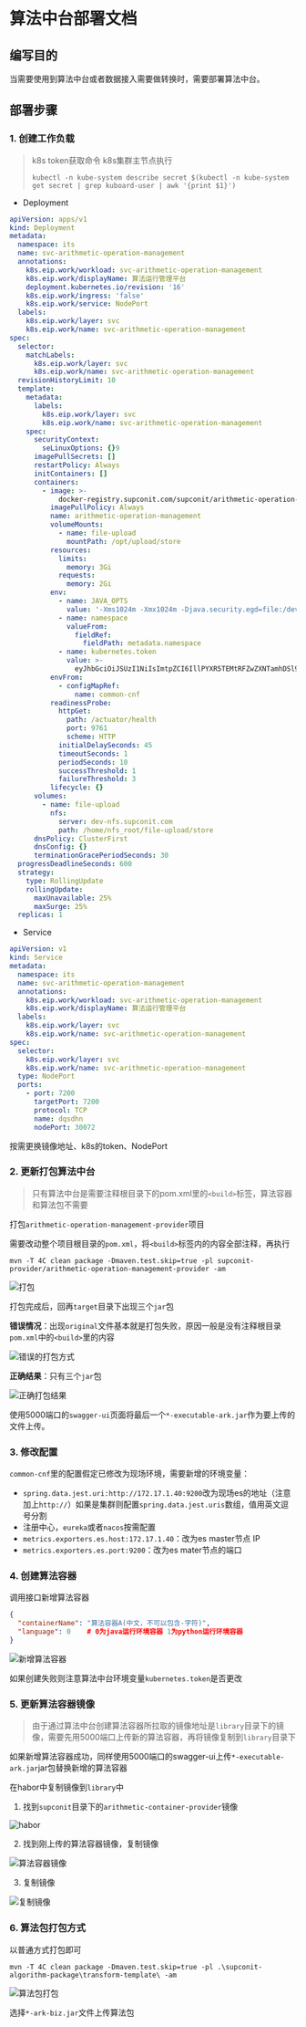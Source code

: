 # 算法中台部署文档

## 编写目的

当需要使用到算法中台或者数据接入需要做转换时，需要部署算法中台。

## 部署步骤

### 1. 创建工作负载

> k8s token获取命令 k8s集群主节点执行
>
> `kubectl -n kube-system describe secret $(kubectl -n kube-system get secret | grep kuboard-user | awk '{print $1}')`

+ Deployment

```yaml
apiVersion: apps/v1
kind: Deployment
metadata:
  namespace: its
  name: svc-arithmetic-operation-management
  annotations:
    k8s.eip.work/workload: svc-arithmetic-operation-management
    k8s.eip.work/displayName: 算法运行管理平台
    deployment.kubernetes.io/revision: '16'
    k8s.eip.work/ingress: 'false'
    k8s.eip.work/service: NodePort
  labels:
    k8s.eip.work/layer: svc
    k8s.eip.work/name: svc-arithmetic-operation-management
spec:
  selector:
    matchLabels:
      k8s.eip.work/layer: svc
      k8s.eip.work/name: svc-arithmetic-operation-management
  revisionHistoryLimit: 10
  template:
    metadata:
      labels:
        k8s.eip.work/layer: svc
        k8s.eip.work/name: svc-arithmetic-operation-management
    spec:
      securityContext:
        seLinuxOptions: {}9
      imagePullSecrets: []
      restartPolicy: Always
      initContainers: []
      containers:
        - image: >-
            docker-registry.supconit.com/supconit/arithmetic-operation-management-provider:its_1622525430
          imagePullPolicy: Always
          name: arithmetic-operation-management
          volumeMounts:
            - name: file-upload
              mountPath: /opt/upload/store
          resources:
            limits:
              memory: 3Gi
            requests:
              memory: 2Gi
          env:
            - name: JAVA_OPTS
              value: '-Xms1024m -Xmx1024m -Djava.security.egd=file:/dev/./urandom'
            - name: namespace
              valueFrom:
                fieldRef:
                  fieldPath: metadata.namespace
            - name: kubernetes.token
              value: >-
                eyJhbGciOiJSUzI1NiIsImtpZCI6IllPYXR5TEMtRFZwZXNTamhDSl92RHRjZGxDQ3BLdzc5MTZVLW9PZVJmZ1UifQ.eyJpc3MiOiJrdWJlcm5ldGVzL3NlcnZpY2VhY2NvdW50Iiwia3ViZXJuZXRlcy5pby9zZXJ2aWNlYWNjb3VudC9uYW1lc3BhY2UiOiJrdWJlLXN5c3RlbSIsImt1YmVybmV0ZXMuaW8vc2VydmljZWFjY291bnQvc2VjcmV0Lm5hbWUiOiJrdWJvYXJkLXVzZXItdG9rZW4tdG1ybXciLCJrdWJlcm5ldGVzLmlvL3NlcnZpY2VhY2NvdW50L3NlcnZpY2UtYWNjb3VudC5uYW1lIjoia3Vib2FyZC11c2VyIiwia3ViZXJuZXRlcy5pby9zZXJ2aWNlYWNjb3VudC9zZXJ2aWNlLWFjY291bnQudWlkIjoiZDQ1MmRlMzMtMTRjZi00NjM4LThhM2YtMWE0YjZlN2MzYWI1Iiwic3ViIjoic3lzdGVtOnNlcnZpY2VhY2NvdW50Omt1YmUtc3lzdGVtOmt1Ym9hcmQtdXNlciJ9.aysKwNlbdMv4BvfbhaWLrVbGI4c0YYkNgNR_VlqASW_W3gScnqcmaLBrrfogJK-u2PIWLqI8IZ1Dnkd3QE5Ae-0v9QLySk3Pd6wLKM9yWLgoKzoUKoz_IuJm_LwDZVNYXnAOISCW23dGeGNccVyYO7hlZvndYpsmhEMYvLP_LlWrSJXFzH2wL9apGR_Q3TY58AYpBcCltwiP90VDlCafB9W0YHoQAcwJdVfoQcP1HZjDMCCk10FwKEE86nc1sEif71ibGsXOFKusyids4r0tpKEVzyaGC9OeLq-EjEzmEJSIdKDpbHWJx-NOxyNzfgOg4Qc0zfiZW5SIuQLAeEQ63Q
          envFrom:
            - configMapRef:
                name: common-cnf
          readinessProbe:
            httpGet:
              path: /actuator/health
              port: 9761
              scheme: HTTP
            initialDelaySeconds: 45
            timeoutSeconds: 1
            periodSeconds: 10
            successThreshold: 1
            failureThreshold: 3
          lifecycle: {}
      volumes:
        - name: file-upload
          nfs:
            server: dev-nfs.supconit.com
            path: /home/nfs_root/file-upload/store
      dnsPolicy: ClusterFirst
      dnsConfig: {}
      terminationGracePeriodSeconds: 30
  progressDeadlineSeconds: 600
  strategy:
    type: RollingUpdate
    rollingUpdate:
      maxUnavailable: 25%
      maxSurge: 25%
  replicas: 1
```

+ Service

```yaml
apiVersion: v1
kind: Service
metadata:
  namespace: its
  name: svc-arithmetic-operation-management
  annotations:
    k8s.eip.work/workload: svc-arithmetic-operation-management
    k8s.eip.work/displayName: 算法运行管理平台
  labels:
    k8s.eip.work/layer: svc
    k8s.eip.work/name: svc-arithmetic-operation-management
spec:
  selector:
    k8s.eip.work/layer: svc
    k8s.eip.work/name: svc-arithmetic-operation-management
  type: NodePort
  ports:
    - port: 7200
      targetPort: 7200
      protocol: TCP
      name: dqsdhn
      nodePort: 30072
```

按需更换镜像地址、k8s的token、NodePort

### 2. 更新打包算法中台

> 只有算法中台是需要注释根目录下的pom.xml里的`<build>`标签，算法容器和算法包不需要

打包`arithmetic-operation-management-provider`项目

需要改动整个项目根目录的`pom.xml`，将`<build>`标签内的内容全部注释，再执行

`mvn -T 4C clean package -Dmaven.test.skip=true -pl supconit-provider/arithmetic-operation-management-provider -am`

![打包](../img/arithmetic/package.png)

打包完成后，回再`target`目录下出现三个`jar`包

**错误情况**：出现`original`文件基本就是打包失败，原因一般是没有注释根目录`pom.xml`中的`<build>`里的内容

![错误的打包方式](../img/arithmetic/error_package.png)

**正确结果**：只有三个`jar`包

![正确打包结果](../img/arithmetic/right_package.png)

使用5000端口的`swagger-ui`页面将最后一个`*-executable-ark.jar`作为要上传的文件上传。

### 3. 修改配置

`common-cnf`里的配置假定已修改为现场环境，需要新增的环境变量：

+ `spring.data.jest.uri:http://172.17.1.40:9200`改为现场es的地址（注意加上`http://`）如果是集群则配置`spring.data.jest.uris`数组，值用英文逗号分割
+ 注册中心，`eureka`或者`nacos`按需配置
+ `metrics.exporters.es.host:172.17.1.40`：改为es master节点 IP
+ `metrics.exporters.es.port:9200`：改为es mater节点的端口

### 4. 创建算法容器

调用接口新增算法容器

```json
{
  "containerName": "算法容器A(中文，不可以包含-字符)",
  "language": 0    # 0为java运行环境容器 1为python运行环境容器
}
```

![新增算法容器](../img/arithmetic/add_container.png)

如果创建失败则注意算法中台环境变量`kubernetes.token`是否更改

### 5. 更新算法容器镜像

>  由于通过算法中台创建算法容器所拉取的镜像地址是`library`目录下的镜像，需要先用5000端口上传新的算法容器，再将镜像复制到`library`目录下

如果新增算法容器成功，同样使用5000端口的swagger-ui上传`*-executable-ark.jar`jar包替换新增的算法容器

在habor中复制镜像到`library`中

1. 找到`supconit`目录下的`arithmetic-container-provider`镜像

![habor](../img/arithmetic/habor.png)

2. 找到刚上传的算法容器镜像，复制镜像

![算法容器镜像](../img/arithmetic/container_image.png)

3. 复制镜像

![复制镜像](../img/arithmetic/copy_image.png)

### 6. 算法包打包方式

以普通方式打包即可

`mvn -T 4C clean package -Dmaven.test.skip=true -pl .\supconit-algorithm-package\transform-template\ -am`

![算法包打包](../img/arithmetic/ark_biz_package.png)

选择`*-ark-biz.jar`文件上传算法包
